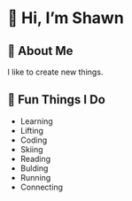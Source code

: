 # 👋 Hi, I’m Shawn

## 🚀 About Me
I like to create new things.

## 🎉 Fun Things I Do
- Learning
- Lifting
- Coding
- Skiing
- Reading
- Bulding
- Running
- Connecting